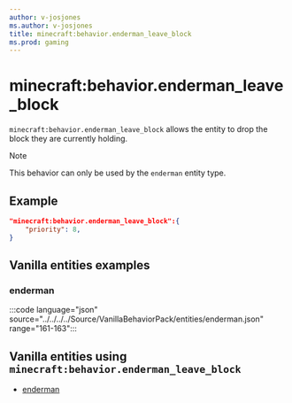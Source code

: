 ```yaml
---
author: v-josjones
ms.author: v-josjones
title: minecraft:behavior.enderman_leave_block
ms.prod: gaming
---
```


# minecraft:behavior.enderman_leave_block

`minecraft:behavior.enderman_leave_block` allows the entity to drop the block they are currently holding.

> [!NOTE]
> This behavior can only be used by the `enderman` entity type.

## Example

```json
"minecraft:behavior.enderman_leave_block":{
    "priority": 8,
}
```

## Vanilla entities examples

### enderman

:::code language="json" source="../../../../Source/VanillaBehaviorPack/entities/enderman.json" range="161-163":::

## Vanilla entities using `minecraft:behavior.enderman_leave_block`

- [enderman](../../../../Source/VanillaBehaviorPack_Snippets/entities/enderman.md)
